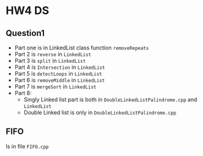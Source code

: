 # HW4 DS

## Question1
* Part one is in LinkedList class function `removeRepeats`
* Part 2 is `reverse` in `LinkedList`
* Part 3 is `split` in `LinkedList`
* Part 4 is `Intersection` in `LinkedList`
* Part 5 is `detectLoops` in `LinkedList`
* Part 6 is `removeMiddle` in `LinkedList`
* Part 7 is `mergeSort` in `LinkedList`
* Part 8:
  * Singly Linked list part is both in `DoubleLinkedListPalindrome.cpp` and `LinkedList`
  * Double Linked list is only in `DoubleLinkedListPalindrome.cpp`

## FIFO
Is in file `FIFO.cpp` 
